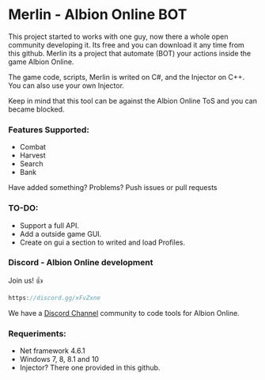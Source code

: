 # Merlin - Albion Online BOT

This project started to works with one guy, now there a whole open community developing it. Its free and you can download it any time from this github. Merlin its a project that automate (BOT) your actions inside the game Albion Online.

The game code, scripts, Merlin is writed on C#, and the Injector on C++. You can also use your own Injector.

Keep in mind that this tool can be against the Albion Online ToS and you can became blocked.


### Features Supported:
 * Combat
 * Harvest
 * Search
 * Bank
 

Have added something? Problems? Push issues or pull requests

### TO-DO:

 * Support a full API.
 * Add a outside game GUI.
 * Create on gui a section to writed and load Profiles.

### Discord - Albion Online development

Join us! :+1:

```javascript
https://discord.gg/xFvZxne
```

We have a [Discord Channel](https://discord.gg/xFvZxne) community to code tools for Albion Online.



### Requeriments:

 * Net framework 4.6.1
 * Windows 7, 8, 8.1 and 10
 * Injector? There one provided in this github.
